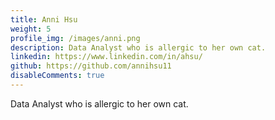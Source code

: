 ```yaml
---
title: Anni Hsu
weight: 5
profile_img: /images/anni.png
description: Data Analyst who is allergic to her own cat.
linkedin: https://www.linkedin.com/in/ahsu/
github: https://github.com/annihsu11
disableComments: true
---
```


Data Analyst who is allergic to her own cat.
